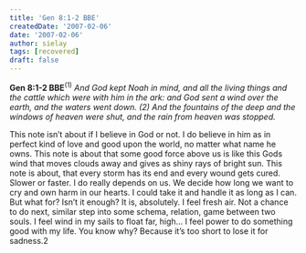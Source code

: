 ```yaml
---
title: 'Gen 8:1-2 BBE'
createdDate: '2007-02-06'
date: '2007-02-06'
author: sielay
tags: [recovered]
draft: false
---
```


**Gen 8:1-2 BBE**<sup>(1)</sup> *And God kept Noah in mind, and all the living things and the cattle which were with him in the ark: and God sent a wind over the earth, and the waters went down. (2) And the fountains of the deep and the windows of heaven were shut, and the rain from heaven was stopped.*

This note isn’t about if I believe in God or not. I do believe in him as in perfect kind of love and good upon the world, no matter what name he owns. This note is about that some good force above us is like this Gods wind that moves clouds away and gives as shiny rays of bright sun. This note is about, that every storm has its end and every wound gets cured. Slower or faster. I do really depends on us. We decide how long we want to cry and own harm in our hearts. I could take it and handle it as long as I can. But what for? Isn’t it enough? It is, absolutely. I feel fresh air. Not a chance to do next, similar step into some schema, relation, game between two souls. I feel wind in my sails to float far, high… I feel power to do something good with my life. You know why? Because it’s too short to lose it for sadness.2
